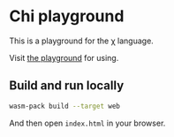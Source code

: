 # Chi playground

This is a playground for the χ language.

Visit [the playground](https://longfangsong.github.io/chi/) for using.

## Build and run locally

```bash
wasm-pack build --target web
```

And then open `index.html` in your browser.
